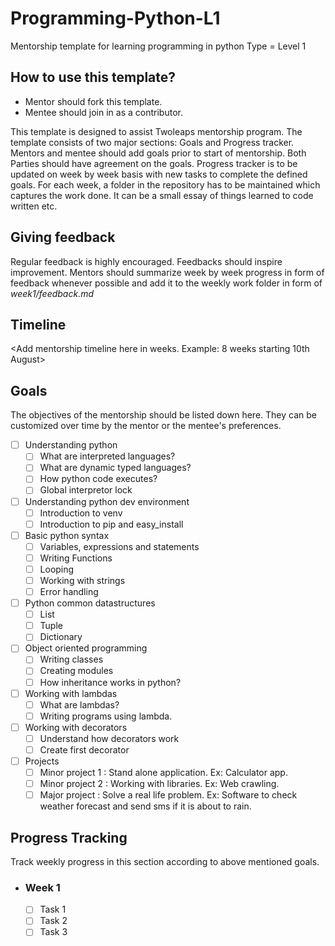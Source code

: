 # Programming-Python-L1
Mentorship template for learning programming in python Type = Level 1

## How to use this template?

- Mentor should fork this template.
- Mentee should join in as a contributor.

This template is designed to assist Twoleaps mentorship program. The template consists of two 
major sections: Goals and Progress tracker. Mentors and mentee should add goals prior to start of 
mentorship. Both Parties should have agreement on the goals. Progress tracker is to be updated on week
by week basis with new tasks to complete the defined goals. For each week, a folder in the repository
has to be maintained which captures the work done. It can be a small essay of things learned to code
written etc.

## Giving feedback

Regular feedback is highly encouraged. Feedbacks should inspire improvement. Mentors should summarize week by week progress in form of feedback whenever possible and add it to the weekly work folder in form of *week1/feedback.md*

## Timeline

<Add mentorship timeline here in weeks. Example: 8 weeks starting 10th August>

## Goals
The objectives of the mentorship should be listed down here. They can be customized over time by the mentor
or the mentee's preferences.

- [ ] Understanding python
    - [ ] What are interpreted languages?
    - [ ] What are dynamic typed languages?
    - [ ] How python code executes?
    - [ ] Global interpretor lock

- [ ] Understanding python dev environment
    - [ ] Introduction to venv
    - [ ] Introduction to pip and easy_install

- [ ] Basic python syntax
    - [ ] Variables, expressions and statements
    - [ ] Writing Functions
    - [ ] Looping
    - [ ] Working with strings
    - [ ] Error handling

- [ ] Python common datastructures
    - [ ] List
    - [ ] Tuple
    - [ ] Dictionary

- [ ] Object oriented programming
    - [ ] Writing classes
    - [ ] Creating modules
    - [ ] How inheritance works in python?

- [ ] Working with lambdas
    - [ ] What are lambdas?
    - [ ] Writing programs using lambda.

- [ ] Working with decorators
    - [ ] Understand how decorators work
    - [ ] Create first decorator

- [ ] Projects
    - [ ] Minor project 1 : Stand alone application. Ex: Calculator app.
    - [ ] Minor project 2 : Working with libraries. Ex: Web crawling.
    - [ ] Major project : Solve a real life problem. Ex: Software to check weather forecast and send sms if it is about to rain.

## Progress Tracking

Track weekly progress in this section according to above mentioned goals.

- ### Week 1 
    - [ ] Task 1
    - [ ] Task 2
    - [ ] Task 3
